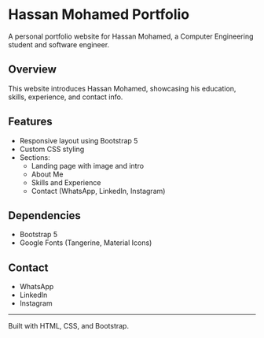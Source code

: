 # Hassan Mohamed Portfolio

A personal portfolio website for Hassan Mohamed, a Computer Engineering student and software engineer.

## Overview

This website introduces Hassan Mohamed, showcasing his education, skills, experience, and contact info.

## Features

- Responsive layout using Bootstrap 5
- Custom CSS styling
- Sections:
  - Landing page with image and intro
  - About Me
  - Skills and Experience
  - Contact (WhatsApp, LinkedIn, Instagram)

## Dependencies

- Bootstrap 5
- Google Fonts (Tangerine, Material Icons)

## Contact

- WhatsApp  
- LinkedIn  
- Instagram  

---
 Built with HTML, CSS, and Bootstrap.
